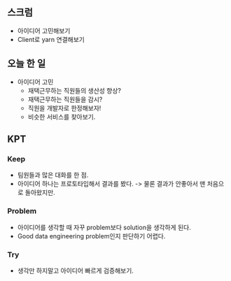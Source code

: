 ## 스크럼

- 아이디어 고민해보기
- Client로 yarn 연결해보기

## 오늘 한 일

- 아이디어 고민
  - 재택근무하는 직원들의 생산성 향상?
  - 재택근무하는 직원들을 감시?
  - 직원을 개발자로 한정해보자!
  - 비슷한 서비스를 찾아보기.

## KPT

### Keep

- 팀원들과 많은 대화를 한 점.
- 아이디어 하나는 프로토타입해서 결과를 봤다. -> 물론 결과가 안좋아서 맨 처음으로 돌아왔지만.

### Problem

- 아이디어를 생각할 때 자꾸 problem보다 solution을 생각하게 된다.
- Good data engineering problem인지 판단하기 어렵다.

### Try

- 생각만 하지말고 아이디어 빠르게 검증해보기.
